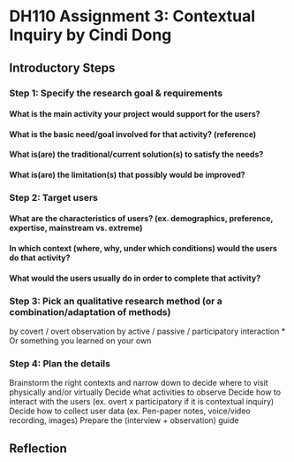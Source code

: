 # DH110 Assignment 3: Contextual Inquiry by Cindi Dong

## Introductory Steps

### Step 1: Specify the research goal & requirements
#### What is the main activity your project would support for the users?
#### What is the basic need/goal involved for that activity? (reference)
#### What is(are) the traditional/current solution(s) to satisfy the needs?
#### What is(are) the limitation(s) that possibly would be improved?

### Step 2: Target users
#### What are the characteristics of users? (ex. demographics, preference, expertise, mainstream vs. extreme) 
#### In which context (where, why, under which conditions) would the users do that activity? 
#### What would the users usually do in order to complete that activity? 

### Step 3: Pick an qualitative research method (or a combination/adaptation of methods) 
by covert / overt observation
by active / passive / participatory interaction * 
Or something you learned on your own

### Step 4: Plan the details
Brainstorm the right contexts and narrow down to decide where to visit physically and/or virtually
Decide what activities to observe
Decide how to interact with the users (ex. overt x participatory if it is contextual inquiry)
Decide how to collect user data (ex. Pen-paper notes, voice/video recording, images)
Prepare the (interview + observation) guide


## Reflection
